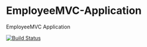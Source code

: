 # EmployeeMVC-Application
EmployeeMVC Application

[![Build Status](https://dev.azure.com/AbdulAshad1/Livekey/_apis/build/status/Livekey-ASP.NET-CI?branchName=master)](https://dev.azure.com/AbdulAshad1/Livekey/_build/latest?definitionId=3&branchName=master)
